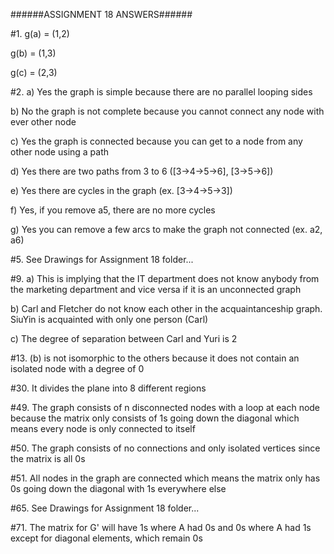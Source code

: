 ######ASSIGNMENT 18 ANSWERS######
			
#1.	g(a) = (1,2)

g(b) = (1,3)

g(c) = (2,3)

#2.	a) Yes the graph is simple because there are no parallel looping sides

b) No the graph is not complete because you cannot connect any node with ever other node

c) Yes the graph is connected because you can get to a node from any other node using a path

d) Yes there are two paths from 3 to 6 ([3->4->5->6], [3->5->6])

e) Yes there are cycles in the graph (ex. [3->4->5->3])

f) Yes, if you remove a5, there are no more cycles

g) Yes you can remove a few arcs to make the graph not connected (ex. a2, a6)

#5.	See Drawings for Assignment 18 folder...

#9.	a)	This is implying that the IT department does not know anybody from the marketing department and vice versa if it is an unconnected graph

b)	Carl and Fletcher do not know each other in the acquaintanceship graph. SiuYin is acquainted with only one person (Carl)

c)	The degree of separation between Carl and Yuri is 2

#13.	(b) is not isomorphic to the others because it does not contain an isolated node with a degree of 0

#30.	It divides the plane into 8 different regions

#49.	The graph consists of n disconnected nodes with a loop at each node because the matrix only consists of 1s going down the diagonal which means every node is only connected to itself

#50.	The graph consists of no connections and only isolated vertices since the matrix is all 0s

#51.	All nodes in the graph are connected which means the matrix only has 0s going down the diagonal with 1s everywhere else

#65.	See Drawings for Assignment 18 folder...

#71.	The matrix for G' will have 1s where A had 0s and 0s where A had 1s except for diagonal elements, which remain 0s